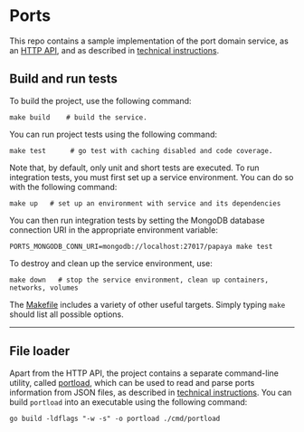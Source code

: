 # Ports
This repo contains a sample implementation of the port domain service, as an [HTTP API](./cmd/ports/main.go), and as described in [technical instructions](INSTRUCTIONS.md).

## Build and run tests
To build the project, use the following command:

```shell
make build    # build the service.
```

You can run project tests using the following command:
```shell
make test      # go test with caching disabled and code coverage.
```

Note that, by default, only unit and short tests are executed. 
To run integration tests, you must first set up a service environment.
You can do so with the following command:
```shell
make up   # set up an environment with service and its dependencies
```

You can then run integration tests by setting the MongoDB database connection URI in the appropriate environment variable:
```shell
PORTS_MONGODB_CONN_URI=mongodb://localhost:27017/papaya make test  
```

To destroy and clean up the service environment, use:
```shell
make down   # stop the service environment, clean up containers, networks, volumes
```

The [Makefile](./Makefile) includes a variety of other useful targets. Simply typing `make` should list all possible options.

---

## File loader
Apart from the HTTP API, the project contains a separate command-line utility, called [portload](./cmd/portload/main.go), which can be used to read and parse ports information from JSON files, as described in [technical instructions](INSTRUCTIONS.md).
You can build `portload` into an executable using the following command:
```shell
go build -ldflags "-w -s" -o portload ./cmd/portload
```
